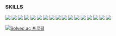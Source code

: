### SKILLS

<img src="https://img.shields.io/badge/C-65576B?style=for-the-badge&logo=c&logoColor=white"> <img src="https://img.shields.io/badge/C++-65576B?style=for-the-badge&logo=cplusplus&logoColor=white"> <img src="https://img.shields.io/badge/Linux-65576B?style=for-the-badge&logo=opensuse&logoColor=white">
<img src="https://img.shields.io/badge/Python-65B96B?style=for-the-badge&logo=python&logoColor=white"> <img src="https://img.shields.io/badge/R-65B96B?style=for-the-badge&logo=r&logoColor=white">
<img src="https://img.shields.io/badge/Anaconda-65B96B?style=for-the-badge&logo=anaconda&logoColor=white"> <img src="https://img.shields.io/badge/Jupyter-65B96B?style=for-the-badge&logo=jupyter&logoColor=white">
<img src="https://img.shields.io/badge/Pandas-65B96B?style=for-the-badge&logo=pandas&logoColor=white">
<img src="https://img.shields.io/badge/Tensorflow-65B96B?style=for-the-badge&logo=tensorflow&logoColor=white"> <img src="https://img.shields.io/badge/Pytorch-65B96B?style=for-the-badge&logo=pytorch&logoColor=white">
<img src="https://img.shields.io/badge/JavaScript-B9475C?style=for-the-badge&logo=javascript&logoColor=white"> <img src="https://img.shields.io/badge/CSS-B9475C?style=for-the-badge&logo=css3&logoColor=white"> <img src="https://img.shields.io/badge/HTML5-B9475C?style=for-the-badge&logo=html5&logoColor=white"> 
<img src="https://img.shields.io/badge/C%23-285A91?style=for-the-badge&logo=csharp&logoColor=white"> <img src="https://img.shields.io/badge/opencv-285A91?style=for-the-badge&logo=opencv&logoColor=white"> <img src="https://img.shields.io/badge/blender-285A91?style=for-the-badge&logo=blender&logoColor=white"> <img src="https://img.shields.io/badge/Verilog-285A91?style=for-the-badge&logo=xilinx&logoColor=white">

[![Solved.ac
프로필](http://mazassumnida.wtf/api/v2/generate_badge?boj=koo05131)](https://solved.ac/koo05131)
